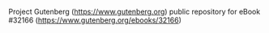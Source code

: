 Project Gutenberg (https://www.gutenberg.org) public repository for eBook #32166 (https://www.gutenberg.org/ebooks/32166)
